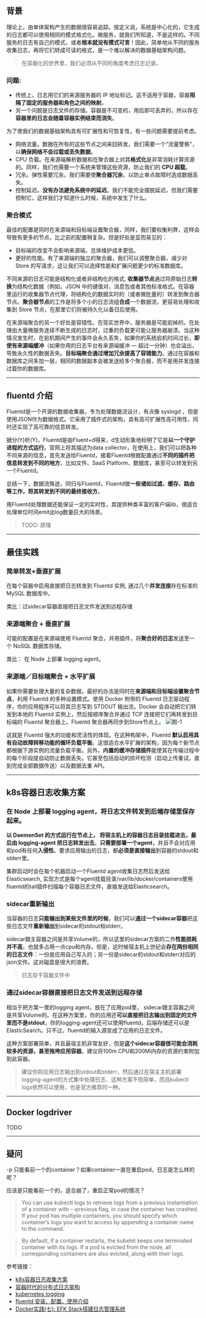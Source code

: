 ## 背景

理论上，由单体架构产生的数据很容易追踪。按定义说，系统是中心化的，它生成的日志都可以使用相同的模式格式化。微服务，就我们所知道，不是这样的。不同服务的日志有自己的模式，或者**根本就没有模式可言**！因此，简单地从不同的服务收集日志，再将它们转成可读的格式，是一个难以解决的数据基础架构问题。

> 在容器化的世界里，我们必须从不同的角度考虑日志记录。

### 问题:
- 传统上，日志用它们的来源服务器的 IP 地址标记。这不适用于容器，容器**阻隔了固定的服务器和角色之间的映射**。
- 另一个问题是日志文件的存储。容器是不可变的，用后即可丢弃的，所以存在**容器里的日志会随着容器实例结束而消失**。


为了使我们的数据基础架构具有可扩展性和可恢复性，有一些问题需要提前考虑。

- 网络流量。数据在所有的这些节点之间来回转发，我们需要一个“流量警察”，以**确保网络不会过载或丢失数据**。
- CPU 负载。在来源端解析数据和在聚合器上对其**格式化**是非常消耗计算资源的。同样，我们也需要一个系统来管理这些资源，防止我们的 **CPU 超载**。
- 冗余。弹性需要冗余。我们需要使**聚合器冗余**，以防止单点故障时造成数据丢失。
- 控制延迟。**没有办法避免系统中的延迟**。我们不能完全摆脱延迟，但我们需要控制它，这样我们才知道什么时候，系统中发生了什么。


### 聚合模式
最佳的配置是同时在来源端和目标端设置聚合器，同样，我们要权衡利弊，这样会导致有更多的节点，比之前的配置稍复杂。但是好处是显而易见的：
- 目标端的改变不会影响来源端，总体维护成本更低。
- 更好的性能。有了来源端的独立的聚合器，我们可以调整聚合器，减少对 Store 的写请求，这让我们可以选择性能和扩展问题更少的标准数据库。

不同来源的日志可能是结构化或者非结构化的格式, **收集器节点**通过将原始日志**转换**为结构化数据（例如，JSON 中的键值对，消息包或者其他标准格式。在容器里运行的收集器节点代理，将结构化的数据实时的（或者微批量的）转发到聚合器节点。**聚合器节点**的工作是将多个小的日志流组**合成**一个数据流，更容易处理和收集到 Store 节点，在那里它们将被持久化以备日后使用。

在来源端聚合的另一个好处是容错性。在现实世界中，服务器是可能宕掉的。在处理由大量微服务连续不断生成的日志时，过重的负载更可能让服务器崩溃。当这种情况发生时，在宕机期间产生的事件会永久丢失，如果你的系统宕机时间过长，**即使有来源端缓冲**（如果你用的日志平台有来源端缓冲 — 超过一分钟）也会溢出，导致永久性的数据丢失。**目标端聚合通过增加冗余提高了容错能力**。通过在容器和数据库之间多加一层，相同的数据副本会被发送给多个聚合器，而不是用并发连接过载你的数据库。

---
## fluentd 介绍

Fluentd是一个开源的数据收集器，专为处理数据流设计，有点像 syslogd ，但是使用JSON作为数据格式。它采用了插件式的架构，具有高可扩展性高可用性，同时还实现了高可靠的信息转发。

据分(Y)析(Y)，Fluentd是由Fluent+d得来，d生动形象地标明了它是**以一个守护进程的方式运行**。官网上将其描述为data collector，在使用上，我们可以把各种不同来源的信息，首先发送给Fluentd，接着Fluentd根据配置通过**不同的插件把信息转发到不同的地方**，比如文件、SaaS Platform、数据库，甚至可以转发到另一个Fluentd。

总结一下，数据流殊途，同归与Fluentd，Fluentd做**一些诸如过滤、缓存、路由等工作，将其转发到不同的最终接收方**。

用Fluentd处理数据还能保证一定的实时性，其提供种类丰富的客户端lib，很适合处理单位时间emit出log数量巨大的场景。

> TODO: 原理

---
## 最佳实践

### 简单转发+垂直扩展
在每个容器中启用直接把日志转发到 Fluentd 实例, 通过几个**并发连接**存在标准的 MySQL 数据库中。

类比：过sidecar容器直接把日志文件发送到远程存储

### 来源端聚合 + 垂直扩展
可能的配置是在来源端使用 Fluentd 聚合，并用插件，将**聚合好的日志**发送至一个 NoSQL 数据库存储。

类比： 在 Node 上部署 logging agent。

### 来源端／目标端聚合 + 水平扩展
如果你需要处理大量的复杂数据，最好的办法是同时在**来源端和目标端设置聚合节点**，利用 Fluentd 的多种设置模式。使用 Docker 附带的 Fluentd 日志驱动程序，你的应用程序可以将其日志写到 STDOUT 输出流。Docker 会自动把它们转发到本地的 Fluentd 实例上，然后按顺序聚合并通过 TCP 连接把它们再转发到目标端的 Fluentd 聚合器上。Fluentd 聚合器再同步到Store节点上。
![图-1](../images/log-agg.png)

这就是 Fluentd 强大的功能和灵活性的体现。在这种构架中，Fluentd **默认启用具有自动故障转移功能的循环负载平衡**。这很适合水平扩展的架构，因为每个新节点都根据下游实例的流量负载平衡。另外，**内置的缓冲存储插件**能使其在传输过程中的每个阶段提自动防止数据丢失。它甚至包括自动的损坏检测（启动上传重试，直到完成全部数据传送）以及数据去重 API。

---
## k8s容器日志收集方案

### 在 Node 上部署 logging agent，将日志文件转发到后端存储里保存起来。

**以 DaemonSet 的方式运行在节点上， 将宿主机上的容器日志目录挂载进去，最后由 logging-agent 把日志转发出去**。**只需要部署一个agent**，并且不会对应用和pod有任何**入侵性**。要求应用输出的日志，都**必须是直接输出**到容器的stdout和stderr里。

集群启动时会在每个机器启动一个Fluentd agent收集日志然后发送给Elasticsearch, 实现方式是每个agent挂载目录/var/lib/docker/containers使用fluentd的tail插件扫描每个容器日志文件，直接发送给Elasticsearch。

### sidecar重新输出

当容器的日志**只能输出到某些文件里的时候**，我们可以**通过一个sidecar容器**把这些日志文件**重新输出**到sidecar的stdout和stderr。

sidecar跟主容器之间是共享Volume的，所以这里的sidecar方案的二外**性能损耗并不高**，也就多占用一点cpu和内存。但是，这时候宿主机上世纪会**存在两份相同的日志文件**：一份是应用自己写入的；另一份是sidecar的stdout和stderr对应的json文件。这对磁盘是很大的浪费。

> 日志存于容器文件中

### 通过sidecar容器直接把日志文件发送到远程存储

相当于把方案一里的logging agent，放在了应用pod里， sidecar跟主容器之间是共享Volume的。在这种方案里，你的应用还**可以直接把日志输出到固定的文件里而不是stdout**，你的logging-agent还可以使用fluentd，后端存储还可以是ElasticSearch。只不过，fluentd的输入源变成了应用的日志文件。

这种方案部署简单，并且最宿主机非常友好，但是**这个sidecar容器很可能会消耗较多的资源，甚至拖垮应用容器**。建议将100m CPU和200Mi内存的资源约束附加到此容器。

> 建议你将应用日志输出到stdout和stderr，然后通过在宿主主机部署logging-agent的方式集中处理日志、这种方案不但简单，而且kubectl logs依然可以使用，也是官方推荐的一种。


---
## Docker logdriver

TODO

---
## 疑问

-p 只能看前一个的container？如果container一直在重启pod，日志是怎么样的呢？

应该是只能看前一个的，适合崩了，重启正常pod的情况？

> You can use kubectl logs to retrieve logs from a previous instantiation of a container with --previous flag, in case the container has crashed. If your pod has multiple containers, you should specify which container’s logs you want to access by appending a container name to the command.

> By default, if a container restarts, the kubelet keeps one terminated container with its logs. If a pod is evicted from the node, all corresponding containers are also evicted, along with their logs.

参考链接：

- [k8s容器日志收集方案](https://juejin.im/post/5cb939b0e51d456e311649e0)
- [容器时代的分布式日志架构](https://juejin.im/entry/5870f966a22b9d00588bafce)
- [kubernetes logging](https://kubernetes.io/docs/concepts/cluster-administration/logging/)
- [fluentd 安装、配置、使用介绍](https://blog.laisky.com/p/fluentd/)
- [Docker实践(七): EFK Stack搭建日志管理系统](https://blog.51cto.com/3241766/2389762)
